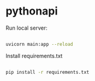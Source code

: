 # pythonapi

Run local server:

```bash

uvicorn main:app --reload
```

Install requirements.txt

```bash

pip install -r requirements.txt
```
